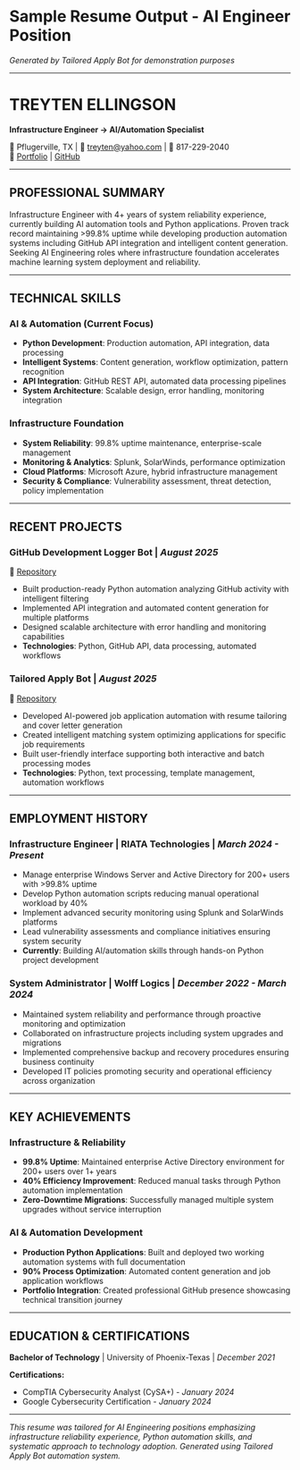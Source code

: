 # Sample Resume Output - AI Engineer Position

*Generated by Tailored Apply Bot for demonstration purposes*

---

# TREYTEN ELLINGSON
**Infrastructure Engineer → AI/Automation Specialist**

📍 Pflugerville, TX | 📧 treyten@yahoo.com | 📱 817-229-2040  
🔗 [Portfolio](https://tanarius.github.io) | [GitHub](https://github.com/Tanarius)

---

## PROFESSIONAL SUMMARY

Infrastructure Engineer with 4+ years of system reliability experience, currently building AI automation tools and Python applications. Proven track record maintaining >99.8% uptime while developing production automation systems including GitHub API integration and intelligent content generation. Seeking AI Engineering roles where infrastructure foundation accelerates machine learning system deployment and reliability.

---

## TECHNICAL SKILLS

### AI & Automation (Current Focus)
- **Python Development**: Production automation, API integration, data processing
- **Intelligent Systems**: Content generation, workflow optimization, pattern recognition  
- **API Integration**: GitHub REST API, automated data processing pipelines
- **System Architecture**: Scalable design, error handling, monitoring integration

### Infrastructure Foundation
- **System Reliability**: 99.8% uptime maintenance, enterprise-scale management
- **Monitoring & Analytics**: Splunk, SolarWinds, performance optimization
- **Cloud Platforms**: Microsoft Azure, hybrid infrastructure management
- **Security & Compliance**: Vulnerability assessment, threat detection, policy implementation

---

## RECENT PROJECTS

### GitHub Development Logger Bot | *August 2025*
🔗 [Repository](https://github.com/Tanarius/github-dev-logger-bot)
- Built production-ready Python automation analyzing GitHub activity with intelligent filtering
- Implemented API integration and automated content generation for multiple platforms  
- Designed scalable architecture with error handling and monitoring capabilities
- **Technologies**: Python, GitHub API, data processing, automated workflows

### Tailored Apply Bot | *August 2025*  
🔗 [Repository](https://github.com/Tanarius/tailored-apply-bot)
- Developed AI-powered job application automation with resume tailoring and cover letter generation
- Created intelligent matching system optimizing applications for specific job requirements
- Built user-friendly interface supporting both interactive and batch processing modes
- **Technologies**: Python, text processing, template management, automation workflows

---

## EMPLOYMENT HISTORY

### Infrastructure Engineer | RIATA Technologies | *March 2024 - Present*
- Manage enterprise Windows Server and Active Directory for 200+ users with >99.8% uptime
- Develop Python automation scripts reducing manual operational workload by 40%
- Implement advanced security monitoring using Splunk and SolarWinds platforms
- Lead vulnerability assessments and compliance initiatives ensuring system security
- **Currently**: Building AI/automation skills through hands-on Python project development

### System Administrator | Wolff Logics | *December 2022 - March 2024*
- Maintained system reliability and performance through proactive monitoring and optimization
- Collaborated on infrastructure projects including system upgrades and migrations
- Implemented comprehensive backup and recovery procedures ensuring business continuity
- Developed IT policies promoting security and operational efficiency across organization

---

## KEY ACHIEVEMENTS

### Infrastructure & Reliability
- **99.8% Uptime**: Maintained enterprise Active Directory environment for 200+ users over 1+ years
- **40% Efficiency Improvement**: Reduced manual tasks through Python automation implementation
- **Zero-Downtime Migrations**: Successfully managed multiple system upgrades without service interruption

### AI & Automation Development  
- **Production Python Applications**: Built and deployed two working automation systems with full documentation
- **90% Process Optimization**: Automated content generation and job application workflows
- **Portfolio Integration**: Created professional GitHub presence showcasing technical transition journey

---

## EDUCATION & CERTIFICATIONS

**Bachelor of Technology** | University of Phoenix-Texas | *December 2021*

**Certifications:**
- CompTIA Cybersecurity Analyst (CySA+) - *January 2024*
- Google Cybersecurity Certification - *January 2024*

---

*This resume was tailored for AI Engineering positions emphasizing infrastructure reliability experience, Python automation skills, and systematic approach to technology adoption. Generated using Tailored Apply Bot automation system.*